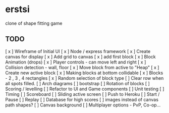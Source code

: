 # erstsi
clone of shape fitting game


## TODO

[ x ] Wireframe of Initial UI
[ x ] Node / express framework
[ x ] Create canvas for display
[ x ] Add grid to canvas
[ x ] add first block
[ x ] Block Animation (drops)
[ x ] Player controls - can move left and right
[ x ] Collision detection - wall, floor
[ x ] Move block from active to "Heap"
[ x ] Create new active block
[ x ] Making blocks at bottom collidable
[ x ] Blocks - 2 , 3 , 4 rectangles
[ x ] Random selection of block type
[ ] Clear row when all spots filled.
[ ] Arch diagrams
[ ] bootstrap
[ ] Rotation of blocks
[ ] Scoring / levelling
[ ] Refactor to UI and Game components
[ ] Unit testing
[ ] Timing
[ ] Scoreboard
[ ] Sliding active screen
[ ] Push to Heroku
[ ] Start / Pause
[ ] Replay
[ ] Database for high scores
[ ] images instead of canvas path shapes?
[ ] Canvas background
[ ] Multiplayer options - PvP, Co-op...

